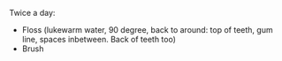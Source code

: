 Twice a day:
- Floss (lukewarm water, 90 degree, back to around: top of teeth, gum line, spaces inbetween. Back of teeth too)
- Brush